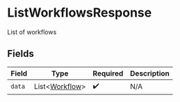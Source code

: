 # ListWorkflowsResponse

List of workflows


## Fields

| Field                                             | Type                                              | Required                                          | Description                                       |
| ------------------------------------------------- | ------------------------------------------------- | ------------------------------------------------- | ------------------------------------------------- |
| `data`                                            | List<[Workflow](../../models/shared/Workflow.md)> | :heavy_check_mark:                                | N/A                                               |